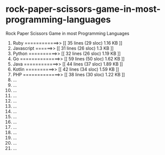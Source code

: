 # rock-paper-scissors-game-in-most-programming-languages
Rock Paper Scissors Game in most Programming Languages

1. Ruby ============>> [[ 35 lines (29 sloc)  1.16 KB ]]
2. Javascript ======>> [[ 31 lines (26 sloc)  1.3 KB  ]]
3. Python ==========>> [[ 32 lines (26 sloc)  1.19 KB ]]
4. Go ==============>> [[ 59 lines (50 sloc)  1.62 KB ]]
5. Java ============>> [[ 44 lines (37 sloc)  1.89 KB ]]
6. Kotlin ==========>> [[ 42 lines (34 sloc)  1.59 KB ]]
7. PHP =============>> [[ 38 lines (30 sloc)  1.22 KB ]]
8. ...
9. ...
10. ...
11. ...
12. ...
13. ...
14. ...
15. ...
16. ...
17. ...
18. ...
19. ...
20. ...
21. ...

